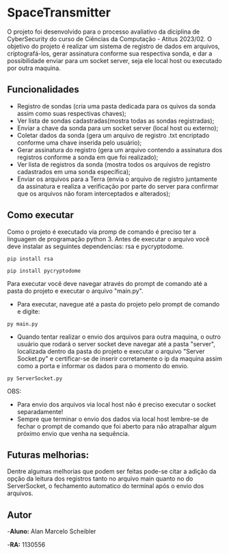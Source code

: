 
# SpaceTransmitter
O projeto foi desenvolvido para o processo avaliativo da diciplina de CyberSecurity do curso de Ciências da Computação - Atitus 2023/02. O objetivo do projeto é realizar um sistema de registro de dados em arquivos, criptografá-los, gerar assinatura conforme sua respectiva sonda, e dar a possibilidade enviar para um socket server, seja ele local host ou executado por outra maquina.

## Funcionalidades
- Registro de sondas (cria uma pasta dedicada para os quivos da sonda assim como suas respectivas chaves);
- Ver lista de sondas cadastradas(mostra todas as sondas registradas);
- Enviar a chave da sonda para um socket server (local host ou externo);
- Coletar dados da sonda (gera um arquivo de registro .txt encriptado conforme uma chave inserida pelo usuário);
- Gerar assinatura do registro (gera um arquivo contendo a assinatura dos registros conforme a sonda em que foi realizado);
- Ver lista de registros da sonda (mostra todos os arquivos de registro cadastrados em uma sonda específica);
- Enviar os arquivos para a Terra (envia o arquivo de registro juntamente da assinatura e realiza a verificação por parte do server para confirmar que os arquivos não foram interceptados e alterados);
  
## Como executar
Como o projeto é executado via promp de comando é preciso ter a linguagem de programação python 3.
Antes de executar o arquivo você deve instalar as seguintes dependencias: rsa e pycryptodome.
```
pip install rsa
```
```
pip install pycryptodome
```
Para executar você deve navegar através do prompt de comando até a pasta do projeto e executar o arquivo "main.py".

- Para executar, navegue até a pasta do projeto pelo prompt de comando e digite:

```
py main.py
```
- Quando tentar realizar o envio dos arquivos para outra maquina, o outro usuário que rodará o server socket deve navegar até a pasta "server", localizada dentro da pasta do projeto e executar o arquivo "Server Socket.py" e certificar-se de inserir corretamente o ip da maquina assim como a porta e informar os dados para o momento do envio.
```
py ServerSocket.py
```
OBS: 
- Para envio dos arquivos via local host não é preciso executar o socket separadamente!
- Sempre que terminar o envio dos dados via local host lembre-se de fechar o prompt de comando que foi aberto para não atrapalhar algum próximo envio que venha na sequência.

## Futuras melhorias:
Dentre algumas melhorias que podem ser feitas pode-se citar a adição da opção da leitura dos registros tanto no arquivo main quanto no do ServerSocket, o fechamento automatico do terminal após o envio dos arquivos.

## Autor
-**Aluno:** Alan Marcelo Scheibler

-**RA:** 1130556
